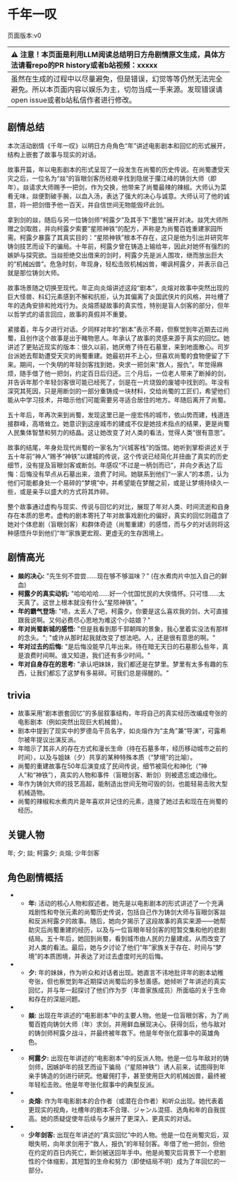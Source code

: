 # 千年一叹
页面版本:v0
 

| :warning: 注意！本页面是利用LLM阅读总结明日方舟剧情原文生成，具体方法请看repo的PR history或者b站视频：xxxxx           |
|:----------------------------|
| 虽然在生成的过程中以尽量避免，但是错误，幻觉等等仍然无法完全避免。所以本页面内容以娱乐为主，切勿当成一手来源。发现错误请open issue或者b站私信作者进行修改。|



## 剧情总结
本次活动剧情《千年一叹》以明日方舟角色“年”讲述电影剧本和回忆的形式展开，结构上嵌套了故事与现实的对话。

故事开篇，年以电影剧本的形式呈现了一段发生在尚蜀的历史传说。在尚蜀遭受天灾之后，一位名为“燚”的盲眼剑客历经艰辛找到隐居于攥江峰的铸剑大师（即年）。燚请求大师赐予一把剑，作为交换，他带来了尚蜀最辣的辣椒。大师认为菜肴无味，燚便割破手腕，以血入汤，表达了强大的决心与诚意。大师认可了他的诚意，将一把剑借予他一百天，并自信世间无物能毁坏此剑。

拿到剑的燚，随后与另一位铸剑师“柯露夕”及其手下“墨笠”展开对决。燚凭大师所赠之剑取胜，并向柯露夕索要“星陨神铁”的配方，声称是为尚蜀百姓重建家园所需。柯露夕暴露了其真实目的：“星陨神铁”根本不存在，这只是他为引出并研究年铸剑技艺而设下的骗局。十年前，柯露夕曾在铸造上输给年，因此对她怀有强烈的嫉妒与探究欲。当燚拒绝交出借来的剑时，柯露夕先是派人围攻，继而放出巨大的“机械凶兽”。危急时刻，年现身，轻松击败机械凶兽，嘲讽柯露夕，并表示自己就是那位铸剑大师。

故事场景随之切换至现代。年正向炎熔讲述这段“剧本”，炎熔对故事中突然出现的巨大怪兽、科幻元素感到不解和抗拒，认为其偏离了炎国武侠片的风格，并吐槽了年的选角安排和抢戏行为。炎熔质疑故事的真实性，特别是盲人剑客的部分，但年以哲学式的语言回应，故事的真假并不重要。

紧接着，年与夕进行对话。夕同样对年的“剧本”表示不屑，但察觉到年近期去过尚蜀，且创作这个故事是出于睹物思人。年承认了故事的灵感来源于真实的回忆。她讲述了更贴近现实的版本：很久以前，她厌倦了待在石墓里，来到地面散心。司岁台派她去帮助遭受天灾的尚蜀重建。她最初并不上心，但喜欢尚蜀的食物便留了下来。期间，一个失明的年轻剑客找到她，央求一把剑来“救人，报仇”。年觉得麻烦，随手借了他一把剑，约定百日后归还。三个月后，一位老人带来了断掉的剑，并告诉年那个年轻剑客很可能已经死了，剑是在一片烧毁的废墟中找到的。年没有深究其死因，只是用断剑的一部分重铸成一块材料，交给尚蜀的工匠们，希望他们能从中学习技术，并暗示他们可能需要另寻适合居住的地方。年随后离开了尚蜀。

五十年后，年再次来到尚蜀，发现这里已是一座宏伟的城市，依山势而建，栈道连接群峰，高塔耸立。她意识到这座城市的建成不仅是她技术指点的结果，更是尚蜀人民集体智慧和努力的结晶。这让她改变了对人类的看法，觉得人类“很有意思”。

故事的结尾，年身处现代尚蜀的一家名为“兴城客栈”的饭馆。她听到掌柜讲述关于五十年前“神人”赐予“神铁”以建城的传说，这个传说已经简化并扭曲了真实的历史细节，没有提及盲眼剑客或断剑。年感叹“不过是一柄剑而已”，并向夕表达了后悔：后悔没有早点从石墓出来，浪费了时间。她联系到他们“一家人”的本质，认为他们可能都身处一个易碎的“梦境”中，并希望能在梦醒之前，或是让梦境持续久一些，或是亲手以盛大的方式将其炸碎。

整个故事通过虚构与现实、传说与回忆的对比，展现了年对人类、时间流逝和自身存在本质的思考。虚构的剧本寄托了年对故事戏剧化的偏好，真实的回忆则蕴含了她对个体悲剧（盲眼剑客）和群体奇迹（尚蜀重建）的感悟，而与夕的对话则将这种感悟升华到他们“年”家族更宏观、更虚无的生存困境上。
## 剧情高光
*   **燚的决心:** "先生何不尝尝......现在够不够滋味？" (在水煮肉片中加入自己的鲜血)
*   **柯露夕的真实动机:** "哈哈哈哈......好一个忧国忧民的大侠情怀。只可惜......太天真了。这世上根本就没有什么“星陨神铁”。"
*   **年的霸气登场:** "啧，太丢人了吧，柯露夕。你要是这么喜欢我的剑，大可直接跟我说啊。又何必费尽心思地为难这个小姑娘？"
*   **年对尚蜀新城的感悟:** "但是我看到那千郭朝晖的景象，我心里着实没法有那样的念头。"; "或许从那时起我就改变了想法吧。人，还是很有意思的啊。"
*   **年对过去的后悔:** "是后悔没能早几年出来。待在暗无天日的石墓那么些年，真是浪费时间啊。谁又知道，我们还有多少时间。"
*   **年对自身存在的思考:** "承认吧妹妹，我们都还是在梦里。梦里有太多有趣的东西，让我们都忘了这梦有多易碎。可我们总是得醒的。"
## trivia
*   故事采用“剧本嵌套回忆”的多层叙事结构，年将自己的真实经历改编成夸张的电影剧本（例如突然出现巨大机械兽）。
*   剧本中提到了现实中的罗德岛干员名字，如炎熔作为“主角”兼“导演”，可露希尔被年提议出演反派。
*   年暗示了其非人的存在方式和漫长生命（待在石墓多年，经历移动城市之前的时间），以及与姐妹（夕）共享的某种特殊本质（“梦境”的比喻）。
*   尚蜀的重建故事在50年后演变成了民间传说，细节被简化和神化（“神人”和“神铁”），真实的人物和事件（盲眼剑客、断剑）则被遗忘或边缘化。
*   年作为铸剑大师的技艺高超，能制造出世间无物可毁的剑，也能轻易击败大型机械造物。
*   尚蜀的辣椒和水煮肉片是年喜欢并记住的元素，连接了她过去和现在在尚蜀的经历。
## 关键人物
年; 夕; 燚; 柯露夕; 炎熔; 少年剑客
## 角色剧情概括
-   *   **年:** 活动的核心人物和叙述者。她先是以电影剧本的形式讲述了一个充满戏剧性和夸张元素的尚蜀历史传说，包括自己作为铸剑大师与盲眼剑客燚和反派柯露夕的故事。随后，她向夕揭示了这段故事的真实来源——她帮助灾后尚蜀重建的经历，以及与一位盲眼年轻剑客的短暂交集和他的悲剧结局。五十年后，她回到尚蜀，看到城市由人民的力量建成，从而改变了对人类的看法。最后，她与夕讨论了他们“年”家族关于存在、时间与“梦境”的本质困境，并表达了对过去虚度时光的后悔。
-   *   **夕:** 年的妹妹，作为听众和对话者出现。她直言不讳地批评年的剧本幼稚夸张，但也察觉到年近期探访尚蜀后的多愁善感。她倾听了年讲述的真实回忆，并与年一起探讨了他们作为岁（年兽家族成员）所面临的关于生命和存在的深层问题。
-   *   **燚:** 出现在年讲述的“电影剧本”中的主要人物。他是一位盲眼剑客，为了尚蜀百姓向铸剑大师（年）求剑，并用鲜血展现决心。获得剑后，他与敌对的铸剑师柯露夕战斗，并最终被年救下。他是年夸张化叙事中的英雄角色。
-   *   **柯露夕:** 出现在年讲述的“电影剧本”中的反派人物。他是一位与年敌对的铸剑师，因嫉妒年的技艺而设下骗局（“星陨神铁”）诱人前来，试图得到年亲手铸造的剑进行研究。他雇佣打手，甚至使用巨大的机械凶兽，最终被年轻松击败。他是年夸张化叙事中的典型反派。
-   *   **炎熔:** 作为年电影剧本的合作者（或潜在合作者）和听众出现。她代表着更现实的视角，吐槽年的剧本不合理、ジャンル混搭、选角和年的自我拔高。她的质疑促使年后续与夕展开了更深入、更真实的对话。
-   *   **少年剑客:** 出现在年讲述的“真实回忆”中的人物。他是一位在尚蜀灾后，双眼失明，向年求剑用于“救人，报仇”的年轻剑客。年借了他一把剑，但他在约定的百日内死亡，断剑被送回年手中。他是尚蜀灾后背景下一个悲剧性的个体缩影，其短暂的生命和努力（即使结局不明）成为了年回忆的一部分。